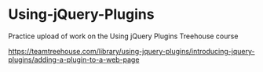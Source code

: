 # Using-jQuery-Plugins
Practice upload of work on the Using jQuery Plugins Treehouse course

https://teamtreehouse.com/library/using-jquery-plugins/introducing-jquery-plugins/adding-a-plugin-to-a-web-page
